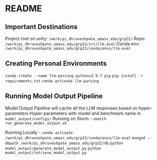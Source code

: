 # README

## Important Destinations
Project root on unity: `/work/pi_dhruveshpate_umass_edu/grp22/`
Repo: `/work/pi_dhruveshpate_umass_edu/grp22/src/llm_eval`
Conda env: `/work/pi_dhruveshpate_umass_edu/grp22/conda/envs/llm-eval`

## Creating Personal Environments
`conda create --name llm-parsing python=3.9.7 pip`
`pip install -r requirements.txt`
`conda activate llm-parsing`

## Running Model Output Pipeline
Model Output Pipeline will cache all the LLM responses based on hyper-parameters
Hyper-parameters with model and benchmark name in `model_output/configs/`
Running on Slurm - `sbatch run_generate_model_output.sh`

Running Locally -
`conda activate /work/pi_dhruveshpate_umass_edu/grp22/conda/envs/llm-eval`
`mongod --dbpath /work/pi_dhruveshpate_umass_edu/grp22/db`
`python model_output/generate_model_output.py`
`python model_output/retrieve_model_output.py`





